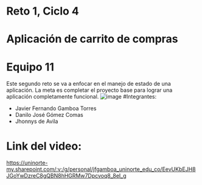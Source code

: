 # Reto 1, Ciclo 4
# Aplicación de carrito de compras
# Equipo 11
Este segundo reto se va a enfocar en el manejo de estado de una aplicación. La meta es completar el proyecto base para lograr una aplicación completamente funcional.
![image](https://user-images.githubusercontent.com/113115217/202606597-ca44560a-4050-476e-bb45-94e5fbf531aa.png)
#Integrantes:
- Javier Fernando Gamboa Torres
- Danilo José Gómez Comas
- Jhonnys de Avila
# Link del video:
https://uninorte-my.sharepoint.com/:v:/g/personal/jfgamboa_uninorte_edu_co/EevUKbEJH8JGoYwDzreC8gQBN8hHGRMw7Dpcvoq8_8eI_g
